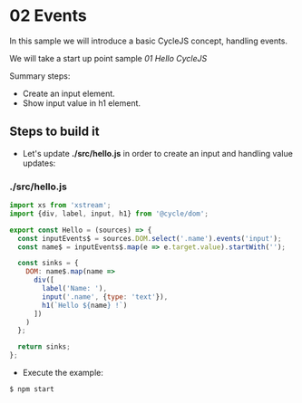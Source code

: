# 02 Events

In this sample we will introduce a basic CycleJS concept, handling events.

We will take a start up point sample _01 Hello CycleJS_

Summary steps:

- Create an input element.
- Show input value in h1 element.

## Steps to build it

- Let's update __./src/hello.js__ in order to create an input and handling value updates:

### ./src/hello.js

```javascript
import xs from 'xstream';
import {div, label, input, h1} from '@cycle/dom';

export const Hello = (sources) => {
  const inputEvents$ = sources.DOM.select('.name').events('input');
  const name$ = inputEvents$.map(e => e.target.value).startWith('');

  const sinks = {
    DOM: name$.map(name =>
      div([
        label('Name: '),
        input('.name', {type: 'text'}),
        h1(`Hello ${name} !`)
      ])
    )
  };

  return sinks;
};

```

- Execute the example:

 ```bash
 $ npm start
 ```
